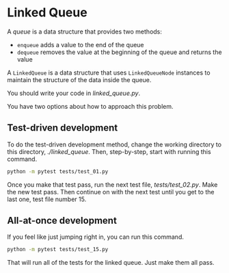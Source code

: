 # Linked Queue

A _queue_ is a data structure that provides two methods:

* `enqueue` adds a value to the end of the queue
* `dequeue` removes the value at the beginning of the queue
  and returns the value

A `LinkedQueue` is a data structure that uses
`LinkedQueueNode` instances to maintain the structure of the
data inside the queue.

You should write your code in _linked\_queue.py_.

You have two options about how to approach this problem.

## Test-driven development

To do the test-driven development method, change the working
directory to this directory, _./linked\_queue_. Then,
step-by-step, start with running this command.

```sh
python -m pytest tests/test_01.py
```

Once you make that test pass, run the next test file,
_tests/test\_02.py_. Make the new test pass. Then continue
on with the next test until you get to the last one, test
file number 15.

## All-at-once development

If you feel like just jumping right in, you can run this
command.

```sh
python -m pytest tests/test_15.py
```

That will run all of the tests for the linked queue. Just
make them all pass.
